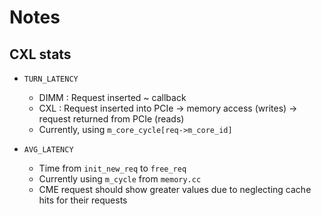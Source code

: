 # Notes

## CXL stats
- ```TURN_LATENCY```
  - DIMM : Request inserted ~ callback
  - CXL : Request inserted into PCIe -> memory access (writes) -> request returned from PCIe (reads)
  - Currently, using ```m_core_cycle[req->m_core_id]```

- ```AVG_LATENCY```
  - Time from ```init_new_req``` to ```free_req```
  - Currently using ```m_cycle``` from ```memory.cc```
  - CME request should show greater values due to neglecting cache hits for their requests
